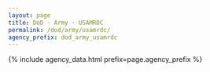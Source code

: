 ```yaml
---
layout: page
title: DoD · Army · USAMRDC
permalink: /dod/army/usamrdc/
agency_prefix: dod_army_usamrdc
---
```

{% include agency_data.html prefix=page.agency_prefix %}
